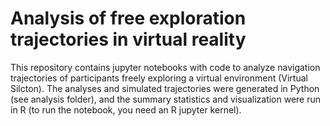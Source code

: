 # Analysis of free exploration trajectories in virtual reality
 
 This repository contains jupyter notebooks with code to analyze navigation trajectories of participants freely exploring a virtual environment (Virtual Silcton). The analyses and simulated trajectories were generated in Python (see analysis folder), and the summary statistics and visualization were run in R (to run the notebook, you need an R jupyter kernel).
